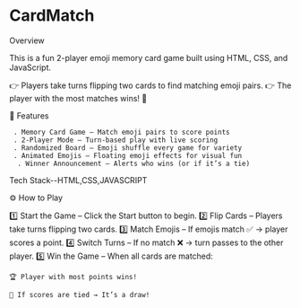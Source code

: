 # CardMatch
Overview

This is a fun 2-player emoji memory card game built using HTML, CSS, and JavaScript.

👉 Players take turns flipping two cards to find matching emoji pairs.
👉 The player with the most matches wins! 🎉


🚀 Features

     . Memory Card Game – Match emoji pairs to score points
     . 2-Player Mode – Turn-based play with live scoring
     . Randomized Board – Emoji shuffle every game for variety
     . Animated Emojis – Floating emoji effects for visual fun
      . Winner Announcement – Alerts who wins (or if it’s a tie)

Tech Stack--HTML,CSS,JAVASCRIPT

⚙️ How to Play

1️⃣ Start the Game – Click the Start button to begin.
2️⃣ Flip Cards – Players take turns flipping two cards.
3️⃣ Match Emojis – If emojis match ✅ → player scores a point.
4️⃣ Switch Turns – If no match ❌ → turn passes to the other player.
5️⃣ Win the Game – When all cards are matched:

    🏆 Player with most points wins!

    🤝 If scores are tied → It’s a draw!
